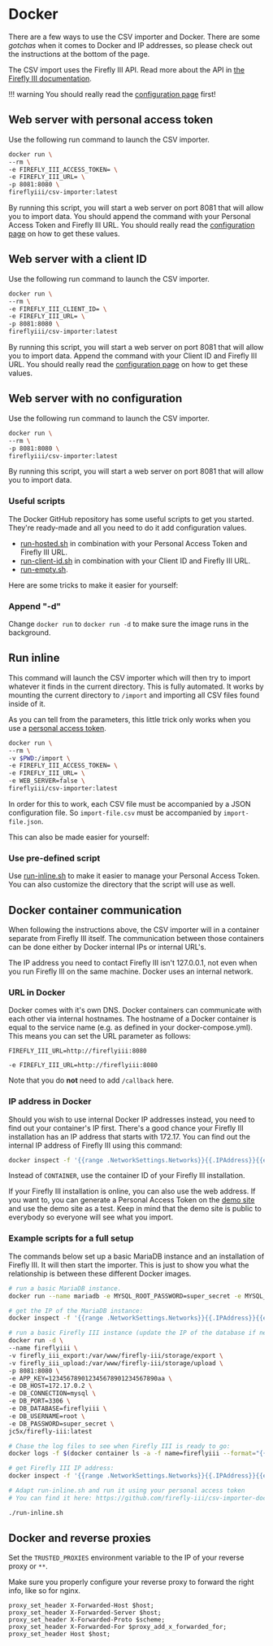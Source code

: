 # Docker

There are a few ways to use the CSV importer and Docker. There are some *gotchas* when it comes to Docker and IP addresses, so please check out the instructions at the bottom of the page.

The CSV import uses the Firefly III API. Read more about the API in [the Firefly III documentation](https://docs.firefly-iii.org/api/api).

!!! warning
    You should really read the [configuration page](configure.md) first! 

## Web server with personal access token

Use the following run command to launch the CSV importer.

```bash
docker run \
--rm \
-e FIREFLY_III_ACCESS_TOKEN= \
-e FIREFLY_III_URL= \
-p 8081:8080 \
fireflyiii/csv-importer:latest

```

By running this script, you will start a web server on port 8081 that will allow you to import data. You should append the command with your Personal Access Token and Firefly III URL. You should really read the [configuration page](configure.md) on how to get these values.

## Web server with a client ID

Use the following run command to launch the CSV importer.

```bash
docker run \
--rm \
-e FIREFLY_III_CLIENT_ID= \
-e FIREFLY_III_URL= \
-p 8081:8080 \
fireflyiii/csv-importer:latest

```

By running this script, you will start a web server on port 8081 that will allow you to import data. Append the command with your Client ID and Firefly III URL. You should really read the [configuration page](configure.md) on how to get these values.

## Web server with no configuration

Use the following run command to launch the CSV importer.

```bash
docker run \
--rm \
-p 8081:8080 \
fireflyiii/csv-importer:latest

```

By running this script, you will start a web server on port 8081 that will allow you to import data.

### Useful scripts

The Docker GitHub repository has some useful scripts to get you started. They're ready-made and all you need to do it add configuration values.

- [run-hosted.sh](https://raw.githubusercontent.com/firefly-iii/csv-importer-docker/main/run-hosted.sh) in combination with your Personal Access Token and Firefly III URL.
- [run-client-id.sh](https://raw.githubusercontent.com/firefly-iii/csv-importer-docker/main/run-client-id.sh) in combination with your Client ID and Firefly III URL.
- [run-empty.sh](https://raw.githubusercontent.com/firefly-iii/csv-importer-docker/main/run-empty.sh).

Here are some tricks to make it easier for yourself:

### Append "-d"

Change `docker run` to `docker run -d` to make sure the image runs in the background.

## Run inline

This command will launch the CSV importer which will then try to import whatever it finds in the current directory. This is fully automated. It works by mounting the current directory to `/import` and importing all CSV files found inside of it.

As you can tell from the parameters, this little trick only works when you use a [personal access token](configure.md).

```bash
docker run \
--rm \
-v $PWD:/import \
-e FIREFLY_III_ACCESS_TOKEN= \
-e FIREFLY_III_URL= \
-e WEB_SERVER=false \
fireflyiii/csv-importer:latest
```

In order for this to work, each CSV file must be accompanied by a JSON configuration file. So `import-file.csv` must be accompanied by `import-file.json`.

This can also be made easier for yourself:

### Use pre-defined script

Use [run-inline.sh](https://github.com/firefly-iii/csv-importer-docker/blob/main/run-inline.sh) to make it easier to manage your Personal Access Token. You can also customize the directory that the script will use as well.

## Docker container communication

When following the instructions above, the CSV importer will in a container separate from Firefly III itself. The communication between those containers can be done either by Docker internal IPs or internal URL's.

The IP address you need to contact Firefly III isn't 127.0.0.1, not even when you run Firefly III on the same machine. Docker uses an internal network.

### URL in Docker

Docker comes with it's own DNS. Docker containers can communicate with each other via internal hostnames. The hostname of a Docker container is equal to the  service name (e.g. as defined in your docker-compose.yml). This means you can set the URL parameter as follows:
```
FIREFLY_III_URL=http://fireflyiii:8080

-e FIREFLY_III_URL=http://fireflyiii:8080
```

Note that you do **not** need to add `/callback` here.

### IP address in Docker

Should you wish to use internal Docker IP addresses instead, you need to find out your container's IP first. There's a good chance your Firefly III installation has an IP address that starts with 172.17. You can find out the internal IP address of Firefly III using this command:

```bash
docker inspect -f '{{range .NetworkSettings.Networks}}{{.IPAddress}}{{end}}' CONTAINER
```

Instead of `CONTAINER`, use the container ID of your Firefly III installation.

If your Firefly III installation is online, you can also use the web address. If you want to, you can generate a Personal Access Token on the [demo site](https://demo.firefly-iii.org/) and use the demo site as a test. Keep in mind that the demo site is public to everybody so everyone will see what you import.

### Example scripts for a full setup

The commands below set up a basic MariaDB instance and an installation of Firefly III. It will then start the importer. This is just to show you what the relationship is between these different Docker images.

```bash
# run a basic MariaDB instance.
docker run --name mariadb -e MYSQL_ROOT_PASSWORD=super_secret -e MYSQL_DATABASE=fireflyiii -d mariadb:latest

# get the IP of the MariaDB instance:
docker inspect -f '{{range .NetworkSettings.Networks}}{{.IPAddress}}{{end}}' mariadb

# run a basic Firefly III instance (update the IP of the database if necessary)
docker run -d \
--name fireflyiii \
-v firefly_iii_export:/var/www/firefly-iii/storage/export \
-v firefly_iii_upload:/var/www/firefly-iii/storage/upload \
-p 8081:8080 \
-e APP_KEY=123456789012345678901234567890aa \
-e DB_HOST=172.17.0.2 \
-e DB_CONNECTION=mysql \
-e DB_PORT=3306 \
-e DB_DATABASE=fireflyiii \
-e DB_USERNAME=root \
-e DB_PASSWORD=super_secret \
jc5x/firefly-iii:latest

# Chase the log files to see when Firefly III is ready to go:
docker logs -f $(docker container ls -a -f name=fireflyiii --format="{{.ID}}")

# get Firefly III IP address:
docker inspect -f '{{range .NetworkSettings.Networks}}{{.IPAddress}}{{end}}' $(docker container ls -a -f name=fireflyiii --format="{{.ID}}")

# Adapt run-inline.sh and run it using your personal access token
# You can find it here: https://github.com/firefly-iii/csv-importer-docker/blob/master/run-inline.sh

./run-inline.sh

```

## Docker and reverse proxies

Set the `TRUSTED_PROXIES` environment variable to the IP of your reverse proxy or `**`.

Make sure you properly configure your reverse proxy to forward the right info, like so for nginx.


```
proxy_set_header X-Forwarded-Host $host;
proxy_set_header X-Forwarded-Server $host;
proxy_set_header X-Forwarded-Proto $scheme;
proxy_set_header X-Forwarded-For $proxy_add_x_forwarded_for;
proxy_set_header Host $host;
```
